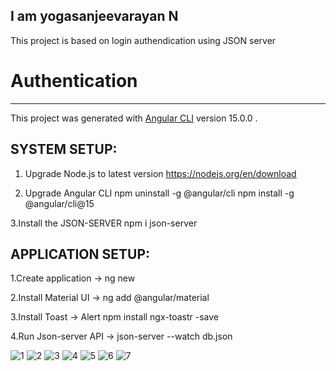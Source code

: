 I am yogasanjeevarayan N
--------------------------
This project is based on login authendication using JSON  server

# Authentication
-----------------
This project was generated  with [Angular CLI](https://github.com/angular/angular-cli) version 15.0.0 .

SYSTEM SETUP:
-------------

1. Upgrade Node.js to latest version
https://nodejs.org/en/download

2. Upgrade Angular CLI
npm uninstall -g @angular/cli
npm install -g @angular/cli@15

3.Install the JSON-SERVER
npm i json-server

APPLICATION SETUP:
------------------
1.Create application -> ng new <Applicationname>

2.Install Material UI -> ng add @angular/material

3.Install Toast -> Alert npm install ngx-toastr -save

4.Run Json-server API -> json-server --watch db.json



![1](https://user-images.githubusercontent.com/106137360/221138140-da764c81-7bed-4266-81bf-1d9c2fd4696c.png)
![2](https://user-images.githubusercontent.com/106137360/221138275-bca65da7-4bfc-4a4e-a03a-20b71680c53a.png)
![3](https://user-images.githubusercontent.com/106137360/221138277-49b14f80-8654-4860-9118-65592a7b3bc4.png)
![4](https://user-images.githubusercontent.com/106137360/221138291-53821239-8ef0-4da2-a442-d7a883600e9d.png)
![5](https://user-images.githubusercontent.com/106137360/221138493-96a3437e-3923-4203-b6d8-665a5c35cfbc.png)
![6](https://user-images.githubusercontent.com/106137360/221138494-092d2034-cac4-4adb-b539-feb5a615cacd.png)
![7](https://user-images.githubusercontent.com/106137360/221138512-b7515269-d00c-4168-8911-051bcedf3fe2.png)

